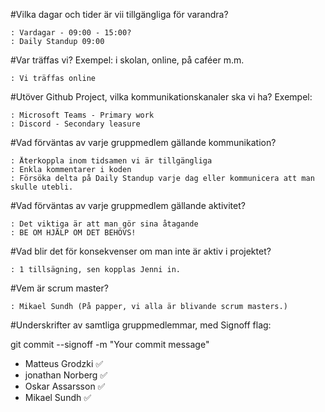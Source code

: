 #Vilka dagar och tider är vii tillgängliga för varandra?

    : Vardagar - 09:00 - 15:00?
    : Daily Standup 09:00

#Var träffas vi? Exempel: i skolan, online, på caféer m.m.

    : Vi träffas online

#Utöver Github Project, vilka kommunikationskanaler ska vi ha? Exempel:

    : Microsoft Teams - Primary work
    : Discord - Secondary leasure
    

#Vad förväntas av varje gruppmedlem gällande kommunikation?

    : Återkoppla inom tidsamen vi är tillgängliga
    : Enkla kommentarer i koden
    : Försöka delta på Daily Standup varje dag eller kommunicera att man skulle utebli.

#Vad förväntas av varje gruppmedlem gällande aktivitet?

    : Det viktiga är att man gör sina åtagande
    : BE OM HJÄLP OM DET BEHÖVS!

#Vad blir det för konsekvenser om man inte är aktiv i projektet?

    : 1 tillsägning, sen kopplas Jenni in.

#Vem är scrum master?

    : Mikael Sundh (På papper, vi alla är blivande scrum masters.)

#Underskrifter av samtliga gruppmedlemmar, med Signoff flag:

git commit --signoff -m "Your commit message"

- Matteus Grodzki   ✅ 
- jonathan Norberg  ✅
- Oskar Assarsson   ✅
- Mikael Sundh      ✅


